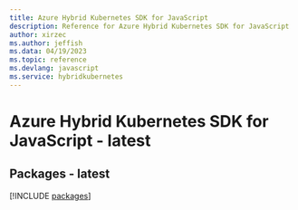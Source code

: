 ```yaml
---
title: Azure Hybrid Kubernetes SDK for JavaScript
description: Reference for Azure Hybrid Kubernetes SDK for JavaScript
author: xirzec
ms.author: jeffish
ms.data: 04/19/2023
ms.topic: reference
ms.devlang: javascript
ms.service: hybridkubernetes
---
```

# Azure Hybrid Kubernetes SDK for JavaScript - latest
## Packages - latest
[!INCLUDE [packages](hybrid-kubernetes-index.md)]